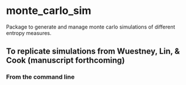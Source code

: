 # monte_carlo_sim
Package to generate and manage monte carlo simulations of different entropy measures. 

## To replicate simulations from Wuestney, Lin, & Cook (manuscript forthcoming)
### From the command line
